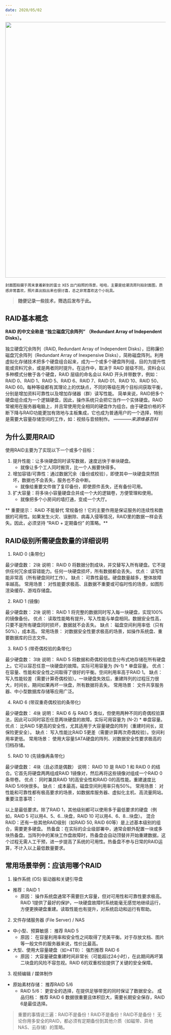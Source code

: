 ```yaml
---
date: 2020/05/02
---
```


<img src="https://gw.alipayobjects.com/zos/k/p4/234.jpg" width="800" />

<small>封面图拍摄于周末拿着新到的富士 XE5 出门拍照的场景，哈哈，主要是给潮流周刊拍封面图，质感非常喜欢，照片直出拍出来也很讨喜，总之非常喜欢这个小玩具。</small>

> **随便记录一些技术，筛选后发布于此。**

## RAID基本概念

**RAID 的中文全称是 “独立磁盘冗余阵列” （Redundant Array of Independent Disks）。**  

独立硬盘冗余阵列（RAID, Redundant Array of Independent Disks），旧称廉价磁盘冗余阵列（Redundant Array of Inexpensive Disks），简称磁盘阵列。利用虚拟化存储技术把多个硬盘组合起来，成为一个或多个硬盘阵列组，目的为提升性能或资料冗余，或是两者同时提升。在运作中，取决于 RAID 层级不同，资料会以多种模式分散于各个硬盘，RAID 层级的命名会以 RAID 开头并带数字，例如：RAID 0、RAID 1、RAID 5、RAID 6、RAID 7、RAID 01、RAID 10、RAID 50、RAID 60。每种等级都有其理论上的优缺点，不同的等级在两个目标间获取平衡，分别是增加资料可靠性以及增加存储器（群）读写性能。
简单来说，RAID把多个硬盘组合成为一个逻辑硬盘，因此，操作系统只会把它当作一个实体硬盘。RAID常被用在服务器电脑上，并且常使用完全相同的硬盘作为组合。由于硬盘价格的不断下降与RAID功能更加有效地与主板集成，它也成为普通用户的一个选择，特别是需要大容量存储空间的工作，如：视频与音频制作。 ————*来源维基百科*

## 为什么要用RAID

使用RAID主要为了实现以下一个或多个目标：

1. 提升性能：让多块硬盘同时读写数据，速度远快于单块硬盘。
    - 就像让多个工人同时搬货，比一个人搬要快得多。
2. 增加容错/可靠性：通过数据冗余（备份或校验），即使其中一块硬盘突然损坏，数据也不会丢失，服务也不会中断。
   - 就像给重要文件做了复印备份，即使原件丢失，还有备份可用。
3. 扩大容量：将多块小容量硬盘合并成一个大的逻辑卷，方便管理和使用。
   - 就像把多个小房间的墙打通，变成一个大厅。

** 重要提示： RAID 不能替代 常规备份！它的主要作用是保证服务的连续性和数据的可用性。如果发生火灾、误删除、病毒入侵等情况，RAID里的数据一样会丢失。因此，必须坚持 “RAID + 定期备份” 的策略。**

## RAID级别所需硬盘数量的详细说明

1. RAID 0 (条带化)

最少硬盘数： 2块
说明： RAID 0 将数据分割成块，并交替写入所有硬盘。它不提供任何冗余或容错能力。任何一块硬盘损坏，所有数据都会丢失。
优点： 读写性能非常高（所有硬盘同时工作）。
缺点： 可靠性最低。硬盘数量越多，整体故障率越高。
常用场景： 对性能要求极高、且数据不重要或可临时性的场景，如图形渲染缓存、游戏存储盘。

2. RAID 1 (镜像)

最少硬盘数： 2块
说明： RAID 1 将完整的数据同时写入每一块硬盘，实现100%的镜像备份。
优点： 读取性能略有提升，写入性能与单盘相同。数据安全性高，只要不是所有硬盘同时损坏，数据就不会丢失。
缺点： 磁盘空间利用率低（只有50%），成本高。
常用场景： 对数据安全性要求极高的场景，如操作系统盘、重要数据库的日志文件。

3. RAID 5 (带奇偶校验的条带化)

最少硬盘数： 3块
说明： RAID 5 将数据和奇偶校验信息分布式地存储在所有硬盘上。它可以容忍任意一块硬盘的故障。实际可用容量为 (N-1) * 单盘容量。
优点： 在容量、性能和安全性之间取得了很好的平衡。空间利用率高于RAID 1。
缺点： 写入性能较差（需要计算奇偶校验）。一块硬盘失效后，重建阵列的过程压力很大，时间长，期间如果再坏一块盘，所有数据将丢失。
常用场景： 文件共享服务器、中小型数据库存储等应用广泛。

4. RAID 6 (带双重奇偶校验的条带化)

最少硬盘数： 4块
说明： RAID 6 与 RAID 5 类似，但使用两种不同的奇偶校验算法，因此可以同时容忍任意两块硬盘的故障。实际可用容量为 (N-2) * 单盘容量。
优点： 比RAID 5更高的安全性，尤其适用于大容量硬盘的阵列（重建时间长，双保险更安全）。
缺点： 写入性能比RAID 5更差（需要计算两次奇偶校验）。空间利用率更低。
常用场景： 使用大容量SATA硬盘的阵列、对数据安全性要求极高的归档存储。

5. RAID 10 (先镜像再条带化)

最少硬盘数： 4块（且必须是偶数）
说明： RAID 10 是 RAID 1 和 RAID 0 的结合。它首先将硬盘两两组成RAID 1镜像对，然后再将这些镜像对组成一个RAID 0条带卷。
优点： 同时兼具RAID 1的高安全性和RAID 0的高性能。重建速度比RAID 5/6快很多。
缺点： 成本最高，磁盘空间利用率只有50%。
常用场景： 对性能和可靠性都有极高要求的场景，如数据库服务器、虚拟化主机、高流量网站。
重要注意事项：

以上是最低要求。除了RAID 1，其他级别都可以使用多于最低要求的硬盘（例如，RAID 5 可以用4、5、6...块盘，RAID 10 可以用4、6、8...块盘）。
混合RAID：还有一些其他RAID级别（如RAID 50, RAID 60等）是上述基本级别的组合，需要更多硬盘。
热备盘：在实际的企业级部署中，通常会额外配置一块或多块热备盘。当阵列中的某块工作盘故障时，热备盘会自动顶替并开始重建数据，这个过程无需人工干预，进一步提高了系统的可用性。热备盘不参与日常的RAID运算，不计入以上最低数量要求。

## 常用场景举例：应该用哪个RAID

1. 操作系统 (OS) 驱动器和关键引导盘

  - 推荐：RAID 1
      - 原因： 操作系统盘通常不需要巨大容量，但对可用性和可靠性要求极高。RAID 1提供了最好的保护，一块硬盘故障时系统能毫无感觉地继续运行，方便更换硬盘重建。读取性能也有提升，对系统启动和运行有帮助。

2. 文件存储服务器 (File Server) / NAS

- 中小型、预算敏感： 推荐 RAID 5
  - 原因： 在容量利用率和安全性之间取得了完美平衡。对于存放文档、图片等一般文件的服务器来说，性价比最高。
- 大型、使用大容量硬盘（如>4TB）： 强烈推荐 RAID 6
    - 原因： 大容量硬盘重建时间非常长（可能超过24小时），在此期间再坏第二块盘的风险不容忽视。RAID 6的双重校验提供了关键的安全保障。

3. 视频编辑 / 媒体制作

- 原始素材存储： 推荐RAID 5/6
  - RAID 5/6： 更安全的选择，在提供足够带宽的同时保证了数据安全。
成品归档： 推荐 RAID 6
数据很重要且体积巨大，需要长期安全保存，RAID 6是最佳选择。

> 重要的事情说三遍：RAID不是备份！RAID不是备份！RAID不是备份！ 无论你用多安全的RAID，都必须有定期备份到其他介质（如磁带、异地NAS、云存储）的策略。